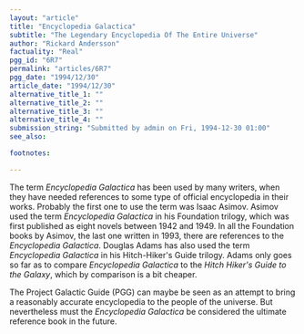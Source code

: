 ```yaml
---
layout: "article"
title: "Encyclopedia Galactica"
subtitle: "The Legendary Encyclopedia Of The Entire Universe"
author: "Rickard Andersson"
factuality: "Real"
pgg_id: "6R7"
permalink: "articles/6R7"
pgg_date: "1994/12/30"
article_date: "1994/12/30"
alternative_title_1: ""
alternative_title_2: ""
alternative_title_3: ""
alternative_title_4: ""
submission_string: "Submitted by admin on Fri, 1994-12-30 01:00"
see_also:

footnotes: 

---
```

<div>
<p>The term <em>Encyclopedia Galactica</em> has been used by many writers, when they have needed references to some type of official encyclopedia in their works. Probably the first one to use the term was Isaac Asimov. Asimov used the term <em>Encyclopedia Galactica</em> in his Foundation trilogy, which was first published as eight novels between 1942 and 1949. In all the Foundation books by Asimov, the last one written in 1993, there are references to the <em>Encyclopedia Galactica</em>. Douglas Adams has also used the term <em>Encyclopedia Galactica</em> in his Hitch-Hiker's Guide trilogy. Adams only goes so far as to compare <em>Encyclopedia Galactica</em> to the <em>Hitch Hiker's Guide to the Galaxy</em>, which by comparison is a bit cheaper.</p>
<p>The Project Galactic Guide (PGG) can maybe be seen as an attempt to bring a reasonably accurate encyclopedia to the people of the universe. But nevertheless must the <em>Encyclopedia Galactica</em> be considered the ultimate reference book in the future. <!--Amazon_CLS_IM_END--></p>
</div>

